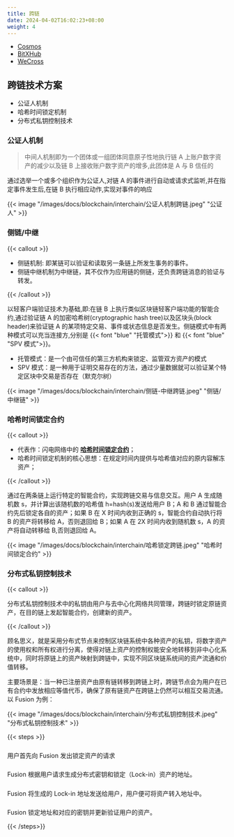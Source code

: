 ```yaml
---
title: 跨链
date: 2024-04-02T16:02:23+08:00
weight: 4
---
```


- [Cosmos](https://cosmos.network/)
- [BitXHub](https://bitxhub.cn/)
- [WeCross](https://wecross.readthedocs.io/zh-cn/latest/)

## 跨链技术方案

- 公证人机制
- 哈希时间锁定机制
- 分布式私钥控制技术

### 公证人机制

> 中间人机制即为一个团体或一组团体同意原子性地执行链 A 上账户数字资产的减少以及链 B 上接收账户数字资产的增多,此团体是 A 与 B 信任的

通过选举一个或多个组织作为公证人,对链 A 的事件进行自动或请求式监听,并在指定事件发生后,在链 B 执行相应动作,实现对事件的响应

{{< image "/images/docs/blockchain/interchain/公证人机制跨链.jpeg" "公证人" >}}

### 侧链/中继

{{< callout >}}

- 侧链机制: 即某链可以验证和读取另一条链上所发生事务的事件。
- 侧链中继机制为中继链，其不仅作为应用链的侧链，还负责跨链消息的验证与转发。

{{< /callout >}}

以轻客户端验证技术为基础,即:在链 B 上执行类似区块链轻客户端功能的智能合约,通过验证链 A 的加密哈希树(cryptographic hash tree)以及区块头(block header)来验证链 A 的某项特定交易、事件或状态信息是否发生。侧链模式中有两种模式可以充当连接方,分别是 {{< font "blue" "托管模式">}} 和 {{< font "blue" "SPV 模式">}}。

- 托管模式：是一个由可信任的第三方机构来锁定、监管双方资产的模式
- SPV 模式：是一种用于证明交易存在的方法，通过少量数据就可以验证某个特定区块中交易是否存在（默克尔树）

{{< image "/images/docs/blockchain/interchain/侧链-中继跨链.jpeg" "侧链/中继链" >}}

### 哈希时间锁定合约

{{< callout >}}

- 代表作：闪电网络中的 <u>**哈希时间锁定合约**</u>；
- 哈希时间锁定机制的核心思想：在规定时间内提供与哈希值对应的原内容解冻资产；

{{< /callout >}}

通过在两条链上运行特定的智能合约，实现跨链交易与信息交互。用户 A 生成随机数 s，并计算出该随机数的哈希值 h=hash(s)发送给用户 B；A 和 B 通过智能合约先后锁定各自的资产；如果 B 在 X 时间内收到正确的 s，智能合约自动执行将 B 的资产将转移给 A，否则退回给 B；如果 A 在 2X 时间内收到随机数 s，A 的资产将自动转移给 B,否则退回给 A。

{{< image "/images/docs/blockchain/interchain/哈希锁定跨链.jpeg" "哈希时间锁定合约" >}}

### 分布式私钥控制技术

{{< callout >}}

分布式私钥控制技术中的私钥由用户与去中心化网络共同管理，跨链时锁定原链资产，在目的链上发起智能合约，创建新的资产。

{{< /callout >}}

顾名思义，就是采用分布式节点来控制区块链系统中各种资产的私钥，将数字资产的使用权和所有权进行分离，使得对链上资产的控制权能安全地转移到非中心化系统中，同时将原链上的资产映射到跨链中，实现不同区块链系统间的资产流通和价值转移。

主要场景是：当一种已注册资产由原有链转移到跨链上时，跨链节点会为用户在已有合约中发放相应等值代币，确保了原有链资产在跨链上仍然可以相互交易流通。以 Fusion 为例：

{{< image "/images/docs/blockchain/interchain/分布式私钥控制技术.jpeg" "分布式私钥控制技术" >}}

{{< steps >}}

<h5></h5>
用户首先向 Fusion 发出锁定资产的请求
<h5></h5>
Fusion 根据用户请求生成分布式密钥和锁定（Lock-in）资产的地址。
<h5></h5>
Fusion 将生成的 Lock-in 地址发送给用户，用户便可将资产转入地址中。
<h5></h5>
Fusion 锁定地址和对应的密钥并更新验证用户的资产。

{{< /steps>}}
